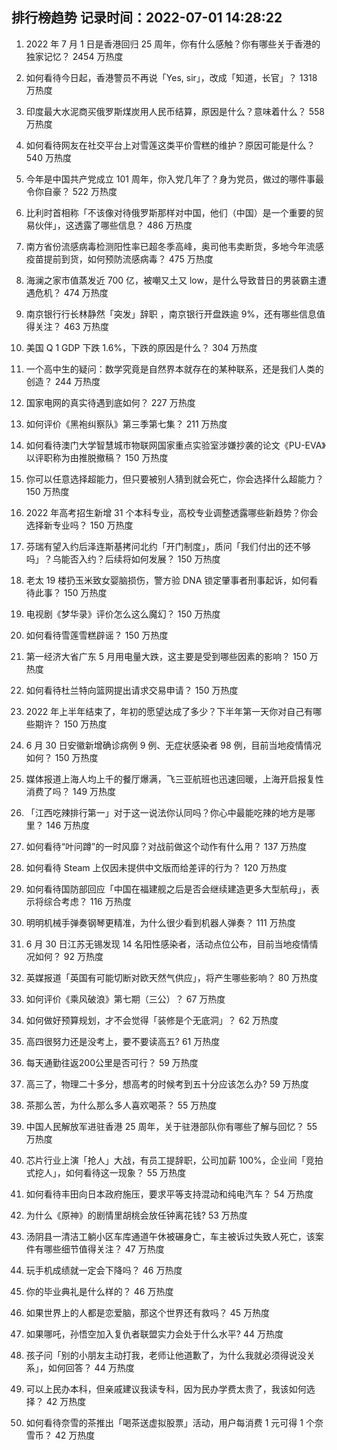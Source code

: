 
## 排行榜趋势 记录时间：2022-07-01 14:28:22
  
  1. 2022 年 7 月 1 日是香港回归 25 周年，你有什么感触？你有哪些关于香港的独家记忆？ 2454 万热度
    
  2. 如何看待今日起，香港警员不再说「Yes, sir」，改成「知道，长官」？ 1318 万热度
    
  3. 印度最大水泥商买俄罗斯煤炭用人民币结算，原因是什么？意味着什么？ 558 万热度
    
  4. 如何看待网友在社交平台上对雪莲这类平价雪糕的维护？原因可能是什么？ 540 万热度
    
  5. 今年是中国共产党成立 101 周年，你入党几年了？身为党员，做过的哪件事最令你自豪？ 522 万热度
    
  6. 比利时首相称「不该像对待俄罗斯那样对中国，他们（中国）是一个重要的贸易伙伴」，这透露了哪些信息？ 486 万热度
    
  7. 南方省份流感病毒检测阳性率已超冬季高峰，奥司他韦卖断货，多地今年流感疫苗提前到货，如何预防流感病毒？ 475 万热度
    
  8. 海澜之家市值蒸发近 700 亿，被嘲又土又 low，是什么导致昔日的男装霸主遭遇危机？ 474 万热度
    
  9. 南京银行行长林静然「突发」辞职 ，南京银行开盘跌逾 9%，还有哪些信息值得关注？ 463 万热度
    
  10. 美国 Q 1 GDP 下跌 1.6%，下跌的原因是什么？ 304 万热度
    
  11. 一个高中生的疑问：数学究竟是自然界本就存在的某种联系，还是我们人类的创造？ 244 万热度
    
  12. 国家电网的真实待遇到底如何？ 227 万热度
    
  13. 如何评价《黑袍纠察队》第三季第七集？ 211 万热度
    
  14. 如何看待澳门大学智慧城市物联网国家重点实验室涉嫌抄袭的论文《PU-EVA》以评职称为由推脱撤稿？ 150 万热度
    
  15. 你可以任意选择超能力，但只要被别人猜到就会死亡，你会选择什么超能力？ 150 万热度
    
  16. 2022 年高考招生新增 31 个本科专业，高校专业调整透露哪些新趋势？你会选择新专业吗？ 150 万热度
    
  17. 芬瑞有望入约后泽连斯基拷问北约「开门制度」，质问「我们付出的还不够吗」？乌能否入约？后续将如何发展？ 150 万热度
    
  18. 老太 19 楼扔玉米致女婴脑损伤，警方验 DNA 锁定肇事者刑事起诉，如何看待此事？ 150 万热度
    
  19. 电视剧《梦华录》评价怎么这么魔幻？ 150 万热度
    
  20. 如何看待雪莲雪糕辟谣？ 150 万热度
    
  21. 第一经济大省广东 5 月用电量大跌，这主要是受到哪些因素的影响？ 150 万热度
    
  22. 如何看待杜兰特向篮网提出请求交易申请？ 150 万热度
    
  23. 2022 年上半年结束了，年初的愿望达成了多少？下半年第一天你对自己有哪些期许？ 150 万热度
    
  24. 6 月 30 日安徽新增确诊病例 9 例、无症状感染者 98 例，目前当地疫情情况如何？ 150 万热度
    
  25. 媒体报道上海人均上千的餐厅爆满，飞三亚航班也迅速回暖，上海开启报复性消费了吗？ 149 万热度
    
  26. 「江西吃辣排行第一」对于这一说法你认同吗？你心中最能吃辣的地方是哪里？ 146 万热度
    
  27. 如何看待“叶问蹲”的一时风靡？对战前做这个动作有什么用？ 137 万热度
    
  28. 如何看待 Steam 上仅因未提供中文版而给差评的行为？ 120 万热度
    
  29. 如何看待国防部回应「中国在福建舰之后是否会继续建造更多大型航母」，表示将综合考虑？ 116 万热度
    
  30. 明明机械手弹奏钢琴更精准，为什么很少看到机器人弹奏？ 111 万热度
    
  31. 6 月 30 日江苏无锡发现 14 名阳性感染者，活动点位公布，目前当地疫情情况如何？ 92 万热度
    
  32. 英媒报道「英国有可能切断对欧天然气供应」，将产生哪些影响？ 80 万热度
    
  33. 如何评价《乘风破浪》第七期（三公）？ 67 万热度
    
  34. 如何做好预算规划，才不会觉得「装修是个无底洞」？ 62 万热度
    
  35. 高四很努力还是没考上，要不要读高五? 61 万热度
    
  36. 每天通勤往返200公里是否可行？ 59 万热度
    
  37. 高三了，物理二十多分，想高考的时候考到五十分应该怎么办? 59 万热度
    
  38. 茶那么苦，为什么那么多人喜欢喝茶？ 55 万热度
    
  39. 中国人民解放军进驻香港 25 周年，关于驻港部队你有哪些了解与回忆？ 55 万热度
    
  40. 芯片行业上演「抢人」大战，有员工提辞职，公司加薪 100%，企业间「竞拍式挖人」，如何看待这一现象？ 55 万热度
    
  41. 如何看待丰田向日本政府施压，要求平等支持混动和纯电汽车？ 54 万热度
    
  42. 为什么《原神》的剧情里胡桃会放任钟离花钱? 53 万热度
    
  43. 汤阴县一清洁工躺小区车库通道午休被碾身亡，车主被诉过失致人死亡，该案件有哪些细节值得关注？ 47 万热度
    
  44. 玩手机成绩就一定会下降吗？ 46 万热度
    
  45. 你的毕业典礼是什么样的？ 46 万热度
    
  46. 如果世界上的人都是恋爱脑，那这个世界还有救吗？ 45 万热度
    
  47. 如果哪吒，孙悟空加入复仇者联盟实力会处于什么水平? 44 万热度
    
  48. 孩子问「别的小朋友主动打我，老师让他道歉了，为什么我就必须得说没关系」，如何回答？ 44 万热度
    
  49. 可以上民办本科，但亲戚建议我读专科，因为民办学费太贵了，我该如何选择？ 42 万热度
    
  50. 如何看待奈雪的茶推出「喝茶送虚拟股票」活动，用户每消费 1 元可得 1 个奈雪币？ 42 万热度
    